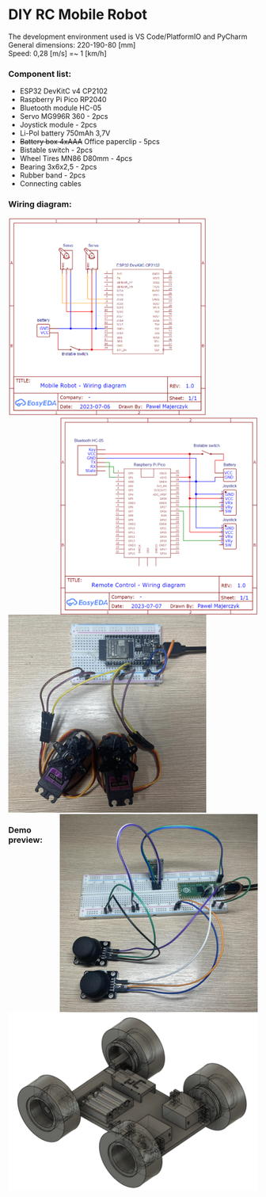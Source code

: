 # DIY RC Mobile Robot
 The development environment used is VS Code/PlatformIO and PyCharm <br>
 General dimensions: 220-190-80 [mm] <br>
 Speed: 0,28 [m/s] =~ 1 [km/h]
 
### Component list:
- ESP32 DevKitC v4 CP2102 
- Raspberry Pi Pico RP2040
- Bluetooth module HC-05
- Servo MG996R 360 - 2pcs
- Joystick module - 2pcs
- Li-Pol battery 750mAh 3,7V
- ~~Battery box 4xAAA~~ Office paperclip - 5pcs
- Bistable switch - 2pcs
- Wheel Tires MN86 D80mm - 4pcs
- Bearing 3x6x2,5 - 2pcs
- Rubber band - 2pcs
- Connecting cables 
  
### Wiring diagram:
<p >
    <img src="https://github.com/PMajerczyk/DIY-RC-MobileRobot/blob/main/ESP32/ESP32.png" alt="png" width="400" align="lrft">
    <img src="https://github.com/PMajerczyk/DIY-RC-MobileRobot/blob/main/Pico/Pico.png" alt="png" width="400" align="right">
</p>
<p >
    <img src="https://github.com/PMajerczyk/DIY-RC-MobileRobot/blob/main/ESP32/ESP32_connection.jpg" alt="png" width="400" align="lrft">
    <img src="https://github.com/PMajerczyk/DIY-RC-MobileRobot/blob/main/Pico/Pico_connection.jpg" alt="png" width="400" align="right">
</p>

### Demo preview:
<p align="center">
    <img src="https://github.com/PMajerczyk/DIY-RC-MobileRobot/blob/main/3D%20print/demo.png" alt="png" width="800">
</p>

